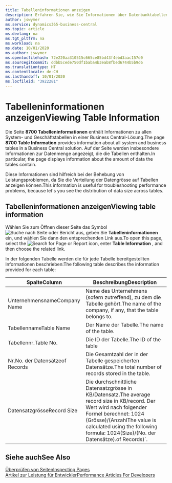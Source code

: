 ```yaml
---
title: Tabelleninformationen anzeigen
description: Erfahren Sie, wie Sie Informationen über Datenbanktabellen direkt über die Clientschnittstelle in Business Central anzeigen können.
author: jswymer
ms.service: dynamics365-business-central
ms.topic: article
ms.devlang: na
ms.tgt_pltfrm: na
ms.workload: na
ms.date: 10/01/2020
ms.author: jswymer
ms.openlocfilehash: 72e220aa310515c665ce85bd43f4ebd3aac157d0
ms.sourcegitcommit: ddbb5cede750df1baba4b3eab8fbed6744b5b9d6
ms.translationtype: HT
ms.contentlocale: de-CH
ms.lasthandoff: 10/01/2020
ms.locfileid: "3922281"
---
```

# <a name="viewing-table-information"></a><span data-ttu-id="2b753-103">Tabelleninformationen anzeigen</span><span class="sxs-lookup"><span data-stu-id="2b753-103">Viewing Table Information</span></span>

<span data-ttu-id="2b753-104">Die Seite **8700 Tabelleninformationen** enthält Informationen zu allen System- und Geschäftstabellen in einer Business Central-Lösung.</span><span class="sxs-lookup"><span data-stu-id="2b753-104">The page **8700 Table Information** provides information about all system and business tables in a Business Central solution.</span></span> <span data-ttu-id="2b753-105">Auf der Seite werden insbesondere Informationen zur Datenmenge angezeigt, die die Tabellen enthalten.</span><span class="sxs-lookup"><span data-stu-id="2b753-105">In particular, the page displays information about the amount of data the tables contain.</span></span>

<span data-ttu-id="2b753-106">Diese Informationen sind hilfreich bei der Behebung von Leistungsproblemen, da Sie die Verteilung der Datengrösse auf Tabellen anzeigen können.</span><span class="sxs-lookup"><span data-stu-id="2b753-106">This information is useful for troubleshooting performance problems, because let's you see the distribution of data size across tables.</span></span>

## <a name="viewing-table-information"></a><span data-ttu-id="2b753-107">Tabelleninformationen anzeigen</span><span class="sxs-lookup"><span data-stu-id="2b753-107">Viewing table information</span></span>

<span data-ttu-id="2b753-108">Wählen Sie zum Öffnen dieser Seite das Symbol ![Suche nach Seite oder Bericht](media/ui-search/search_small.png "Symbol 'Nach Seite oder Bericht suchen'") aus, geben Sie **Tabelleninformationen** ein, und wählen Sie dann den entsprechenden Link aus.</span><span class="sxs-lookup"><span data-stu-id="2b753-108">To open this page, select the ![Search for Page or Report](media/ui-search/search_small.png "Search for Page or Report icon") icon, enter **Table Information** , and then choose the related link.</span></span>

<span data-ttu-id="2b753-109">In der folgenden Tabelle werden die für jede Tabelle bereitgestellten Informationen beschrieben:</span><span class="sxs-lookup"><span data-stu-id="2b753-109">The following table describes the information provided for each table:</span></span>

|<span data-ttu-id="2b753-110">Spalte</span><span class="sxs-lookup"><span data-stu-id="2b753-110">Column</span></span>|<span data-ttu-id="2b753-111">Beschreibung</span><span class="sxs-lookup"><span data-stu-id="2b753-111">Description</span></span>|
|------|-----------|
|<span data-ttu-id="2b753-112">Unternehmensname</span><span class="sxs-lookup"><span data-stu-id="2b753-112">Company Name</span></span>|<span data-ttu-id="2b753-113">Name des Unternehmens (sofern zutreffend), zu dem die Tabelle gehört.</span><span class="sxs-lookup"><span data-stu-id="2b753-113">The name of the company, if any, that the table belongs to.</span></span>|
|<span data-ttu-id="2b753-114">Tabellenname</span><span class="sxs-lookup"><span data-stu-id="2b753-114">Table Name</span></span>|<span data-ttu-id="2b753-115">Der Name der Tabelle.</span><span class="sxs-lookup"><span data-stu-id="2b753-115">The name of the table.</span></span>|
|<span data-ttu-id="2b753-116">Tabellennr.</span><span class="sxs-lookup"><span data-stu-id="2b753-116">Table No.</span></span>|<span data-ttu-id="2b753-117">Die ID der Tabelle.</span><span class="sxs-lookup"><span data-stu-id="2b753-117">The ID of the table</span></span>|
|<span data-ttu-id="2b753-118">Nr.</span><span class="sxs-lookup"><span data-stu-id="2b753-118">No.</span></span> <span data-ttu-id="2b753-119">der Datensätze</span><span class="sxs-lookup"><span data-stu-id="2b753-119">of Records</span></span>|<span data-ttu-id="2b753-120">Die Gesamtzahl der in der Tabelle gespeicherten Datensätze.</span><span class="sxs-lookup"><span data-stu-id="2b753-120">The total number of records stored in the table.</span></span>|
|<span data-ttu-id="2b753-121">Datensatzgrösse</span><span class="sxs-lookup"><span data-stu-id="2b753-121">Record Size</span></span>|<span data-ttu-id="2b753-122">Die durchschnittliche Datensatzgrösse in KB/Datensatz.</span><span class="sxs-lookup"><span data-stu-id="2b753-122">The average record size in KB/record.</span></span> <span data-ttu-id="2b753-123">Der Wert wird nach folgender Formel berechnet: 1024 (Grösse)/(Anzahl</span><span class="sxs-lookup"><span data-stu-id="2b753-123">The value is calculated using the following formula: 1024(Size)/(No.</span></span> <span data-ttu-id="2b753-124">der Datensätze).</span><span class="sxs-lookup"><span data-stu-id="2b753-124">of Records)\`.</span></span> |

## <a name="see-also"></a><span data-ttu-id="2b753-125">Siehe auch</span><span class="sxs-lookup"><span data-stu-id="2b753-125">See Also</span></span>

[<span data-ttu-id="2b753-126">Überprüfen von Seiten</span><span class="sxs-lookup"><span data-stu-id="2b753-126">Inspecting Pages</span></span>](across-inspect-page.md)  
[<span data-ttu-id="2b753-127">Artikel zur Leistung für Entwickler</span><span class="sxs-lookup"><span data-stu-id="2b753-127">Performance Articles For Developers</span></span>](/dynamics365/business-central/dev-itpro/performance/performance-developer)  
